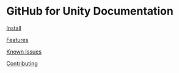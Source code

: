 # GitHub for Unity Documentation

[Install](install.md)

[Features](features.md)

[Known Issues](known-issues.md)

[Contributing](contributing/install.md)

